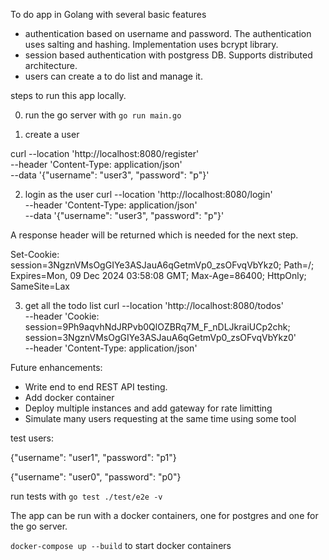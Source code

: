 To do app in Golang with several basic features
- authentication based on username and password. The authentication uses salting and hashing. Implementation uses bcrypt library.
- session based authentication with postgress DB. Supports distributed architecture.
- users can create a to do list and manage it.




steps to run this app locally.

0. run the go server with `go run main.go`

1. create a user

curl --location 'http://localhost:8080/register' \
--header 'Content-Type: application/json' \
--data '{"username": "user3", "password": "p"}'


2. login as the user
curl --location 'http://localhost:8080/login' \
--header 'Content-Type: application/json' \
--data '{"username": "user3", "password": "p"}'

A response header will be returned which is needed for the next step.

Set-Cookie: session=3NgznVMsOgGIYe3ASJauA6qGetmVp0_zsOFvqVbYkz0; Path=/; Expires=Mon, 09 Dec 2024 03:58:08 GMT; Max-Age=86400; HttpOnly; SameSite=Lax

3. get all the todo list
curl --location 'http://localhost:8080/todos' \
--header 'Cookie: session=9Ph9aqvhNdJRPvb0QlOZBRq7M_F_nDLJkraiUCp2chk; session=3NgznVMsOgGIYe3ASJauA6qGetmVp0_zsOFvqVbYkz0' \
--header 'Content-Type: application/json'


Future enhancements:
- Write end to end REST API testing. 
- Add docker container
- Deploy multiple instances and add gateway for rate limitting
- Simulate many users requesting at the same time using some tool


test users:

{"username": "user1", "password": "p1"}

{"username": "user0", "password": "p0"}


run tests with `go test ./test/e2e -v`

The app can be run with a docker containers, one for postgres and one for the go server.

`docker-compose up --build` to start docker containers